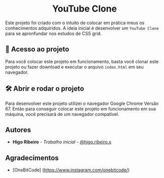 
<h1 align="center"> YouTube Clone </h1>

Este projeto foi criado com o intuito de colocar em prática meus
os conhecimentos adquiridos. A ideia inicial é desenvolver
um `YouTube Clone` para se apronfundar nos estudos de CSS grid.

## 📁 Acesso ao projeto

Para você colocar este projeto em funcionamento, basta você clonar este
projeto ou fazer download e executar o arquivo `index.html` em seu
navegador.

## 🛠️ Abrir e rodar o projeto

Para desenvolver este projeto utilizei o navegador Google Chrome Versão 67.
Então para conseguir colocar este projeto em funcionamento em sua máquina,
você precisará de um navegador compatível.

## Autores

- **Higo Ribeiro** - _Trabalho inicial_ - [@higo.ribeiro.s](https://www.instagram.com/higo.ribeiro.s/)

## Agradecimentos

- [OneBitCode] (https://www.instagram.com/onebitcode/)
